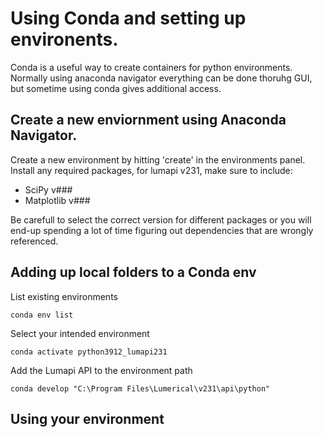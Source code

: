 # Using Conda and setting up environents.

Conda is a useful way to create containers for python environments. Normally using anaconda navigator everything can be done thoruhg GUI,
but sometime using conda gives additional access.

## Create a new enviornment using Anaconda Navigator.

Create a new environment by hitting 'create' in the environments panel. Install any required packages, for lumapi v231, make sure to include:
- SciPy v###
- Matplotlib v###

Be carefull to select the correct version for different packages or you will end-up spending a lot of time figuring out dependencies that are wrongly referenced. 

## Adding up local folders to a Conda env

List existing environments
```
conda env list
```

Select your intended environment
```
conda activate python3912_lumapi231
```

Add the Lumapi API to the environment path
```
conda develop "C:\Program Files\Lumerical\v231\api\python"
```


## Using your environment
